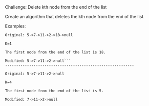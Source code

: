 Challenge: Delete kth node from the end of the list

Create an algorithm that deletes the kth node from the end of the list. 

Examples:
```
Original: 5->7->11->2->18->null

K=1

The first node from the end of the list is 18.

Modified: 5->7->11->2->null```
-----------------------------------------------------------

Original: 5->7->11->2->null

K=4

The first node from the end of the list is 5.

Modified: 7->11->2->null

